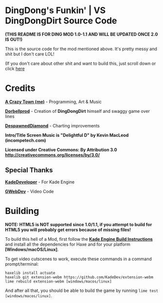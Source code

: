 # DingDong's Funkin' | VS DingDongDirt Source Code

**(THIS README IS FOR DING MOD 1.0-1.1 AND WILL BE UPDATED ONCE 2.0 IS OUT!)**

This is the source code for the mod mentioned above.
It's pretty messy and shit but I don't care LOL!

(If you don't care about other shit and want to build this, just scroll down or click [here](https://github.com/ACrazyTown/DingDongFunkin#building)
# Credits

[**A Crazy Town (me)**](https://twitter.com/ACrazyTown) - Programming, Art & Music

[**Dorbellprod**](https://twitter.com/Dorbellprod) - Creation of **DingDongDirt** himself and swaggy game over lines

[**DespawnedDiamond**](https://twitter.com/DespawnedD) - Charting improvements

**Intro/Title Screen Music is "Delightful D" by Kevin MacLeod (incompetech.com)**

**Licensed under Creative Commons: By Attribution 3.0
http://creativecommons.org/licenses/by/3.0/**

## Special Thanks

[**KadeDeveloper**](https://twitter.com/KadeDeveloper) - For Kade Engine

[**GWebDev**](https://twitter.com/GWebDevFNF) - Video Code

# Building
**NOTE: HTML5 is NOT supported since 1.0/1.1, if you attempt to build for HTML5 you will probably get errors because of missing files!**

To build this hell of a Mod, first follow the **[Kade Engine Build Instructions](https://github.com/KadeDev/Kade-Engine/blob/stable/docs/building.md)** and install all the dependencies for Haxe and for your platform **[Windows/macOS/Linux]**.

To get video cutscenes to work, execute these commands in a command prompt/terminal:
```
haxelib install actuate
haxelib git extension-webm https://github.com/KadeDev/extension-webm
lime rebuild extension-webm [windows/macos/linux]
```

And after all that, you should be able to build the game by running `lime test [windows/macos/linux]`.
